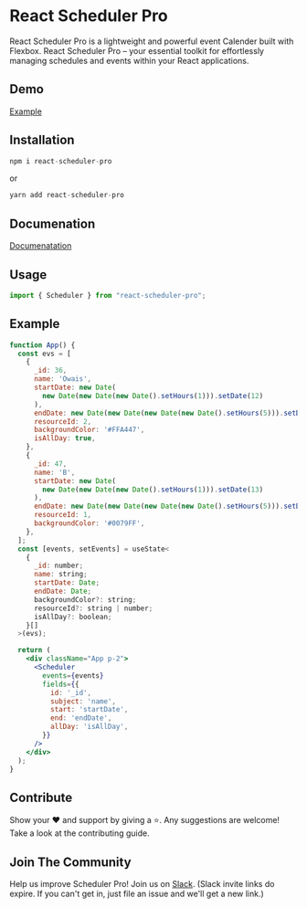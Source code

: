 # React Scheduler Pro

React Scheduler Pro is a lightweight and powerful event Calender built with Flexbox. React Scheduler Pro – your essential toolkit for effortlessly managing schedules and events within your React applications.

## Demo

[Example](https://react-scheduler-pro.vercel.app/examples/simple)

## Installation

```jsx
npm i react-scheduler-pro
```

or

```jsx
yarn add react-scheduler-pro
```

## Documenation

[Documenatation](https://react-scheduler-pro.vercel.app/docs)

## Usage

```jsx
import { Scheduler } from "react-scheduler-pro";
```

## Example

```jsx
function App() {
  const evs = [
    {
      _id: 36,
      name: 'Owais',
      startDate: new Date(
        new Date(new Date(new Date().setHours(1))).setDate(12)
      ),
      endDate: new Date(new Date(new Date(new Date().setHours(5))).setDate(15)),
      resourceId: 2,
      backgroundColor: '#FFA447',
      isAllDay: true,
    },
    {
      _id: 47,
      name: 'B',
      startDate: new Date(
        new Date(new Date(new Date().setHours(1))).setDate(13)
      ),
      endDate: new Date(new Date(new Date(new Date().setHours(5))).setDate(31)),
      resourceId: 1,
      backgroundColor: '#0079FF',
    },
  ];
  const [events, setEvents] = useState<
    {
      _id: number;
      name: string;
      startDate: Date;
      endDate: Date;
      backgroundColor?: string;
      resourceId?: string | number;
      isAllDay?: boolean;
    }[]
  >(evs);

  return (
    <div className="App p-2">
      <Scheduler
        events={events}
        fields={{
          id: '_id',
          subject: 'name',
          start: 'startDate',
          end: 'endDate',
          allDay: 'isAllDay',
        }}
      />
    </div>
  );
}
```

## Contribute

Show your ❤️ and support by giving a ⭐. Any suggestions are welcome! Take a look at the contributing guide.

## Join The Community

Help us improve Scheduler Pro! Join us on [Slack](https://join.slack.com/t/reactschedulerpro/shared_invite/zt-2s3ef22s5-KOKl~HnyKIZ6PVzvZSmpeg).
(Slack invite links do expire. If you can't get in, just file an issue and we'll get a new link.)
